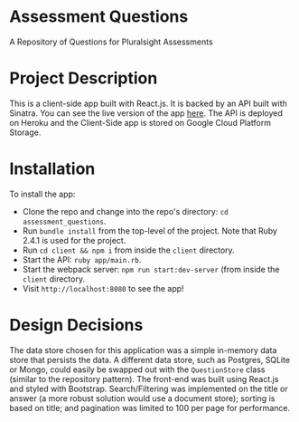 # Assessment Questions
A Repository of Questions for Pluralsight Assessments

# Project Description
This is a client-side app built with React.js. It is backed by an API built with Sinatra. You can see the live version of the app [here](https://storage.googleapis.com/react-app-pluralsight/index.html). The API is deployed on Heroku and the Client-Side app is stored on Google Cloud Platform Storage.

# Installation
To install the app:

* Clone the repo and change into the repo's directory: `cd assessment_questions`.
* Run `bundle install` from the top-level of the project. Note that Ruby 2.4.1 is used for the project.
* Run `cd client && npm i` from inside the `client` directory.
* Start the API: `ruby app/main.rb`.
* Start the webpack server: `npm run start:dev-server` (from inside the `client` directory.
* Visit `http://localhost:8080` to see the app!

# Design Decisions

The data store chosen for this application was a simple in-memory data store that persists the data. A different data store, such as Postgres, SQLite or Mongo, could easily be swapped out with the `QuestionStore` class (similar to the repository pattern). The front-end was built using React.js and styled with Bootstrap. Search/Filtering was implemented on the title or answer (a more robust solution would use a document store); sorting is based on title; and pagination was limited to 100 per page for performance.
